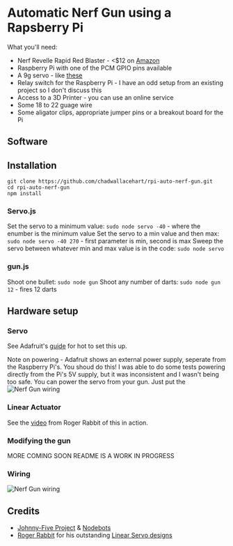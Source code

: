 # Automatic Nerf Gun using a Rapsberry Pi

What you'll need:
* Nerf Revelle Rapid Red Blaster - <$12 on [Amazon](https://www.amazon.com/Nerf-Rebelle-Rapid-Red-Blaster/dp/B00INZO30M/ref=sr_1_2?s=toys-and-games&ie=UTF8&qid=1496580017&sr=1-2&keywords=nerf+rebelle)
* Raspberry Pi with one of the PCM GPIO pins available
* A 9g servo - like [these](https://www.amazon.com/s/ref=nb_sb_noss_1?url=search-alias%3Dtoys-and-games&field-keywords=9g+servo)
* Relay switch for the Raspberry Pi - I have an odd setup from an existing project so I don't discuss this
* Access to a 3D Printer - you can use an online service
* Some 18 to 22 guage wire
* Some aligator clips, appropriate jumper pins or a breakout board for the Pi

## Software

## Installation

```
git clone https://github.com/chadwallacehart/rpi-auto-nerf-gun.git
cd rpi-auto-nerf-gun
npm install

```

### Servo.js

Set the servo to a minimum value: `sudo node servo -40` - where the enumber is the minimum value
Set the servo to a min value and then max: `sudo node servo -40 270` - first parameter is min, second is max
Sweep the servo between whatever min and max value is in the code: `sudo node servo`

### gun.js

Shoot one bullet: `sudo node gun`
Shoot any number of darts: `sudo node gun 12` - fires 12 darts

## Hardware setup

### Servo
See Adafruit's [guide](https://learn.adafruit.com/adafruits-raspberry-pi-lesson-8-using-a-servo-motor/hardware) for hot to set this up.

Note on powering - Adafruit shows an external power supply, seperate from the Raspberry Pi's. You shoud do this! I was able to do some tests powering directly from the Pi's 5V supply, but it was inconsistent and I wasn't being too safe. You can power the servo from your gun. Just put the 
![Nerf Gun wiring](/../master/instruction_videos/nerf%20gun%20servo%20power.png?raw=true "Nerf Gun Wiring")

### Linear Actuator

See the [video](https://www.youtube.com/watch?v=qBHvMHJEG-M&t=1s) from Roger Rabbit of this in action.

### Modifying the gun

MORE COMING SOON
README IS A WORK IN PROGRESS

### Wiring
![Nerf Gun wiring](/../master/instruction_videos/nerf%20rebelle%20wiring.png?raw=true "Nerf Gun Wiring")


## Credits
* [Johnny-Five Project](http://johnny-five.io/) & [Nodebots](http://nodebots.io/)
* [Roger Rabbit](https://github.com/tscha70) for his outstanding [Linear Servo designs](https://github.com/tscha70/3DPrinterSTLFiles)